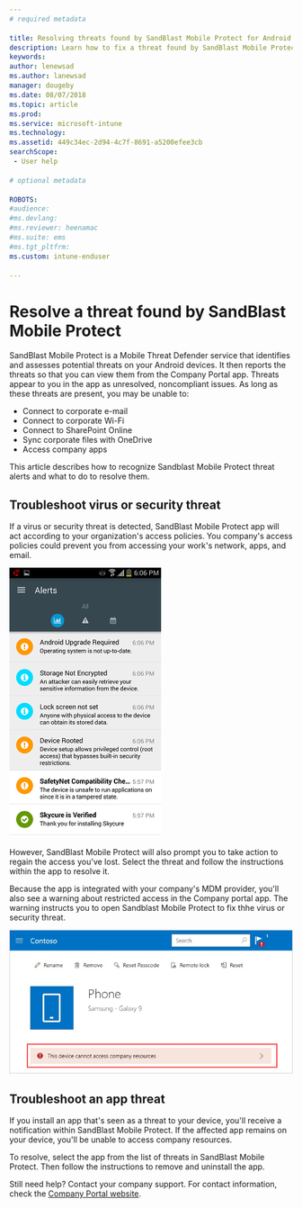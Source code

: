 ```yaml
---
# required metadata

title: Resolving threats found by SandBlast Mobile Protect for Android | Microsoft Docs
description: Learn how to fix a threat found by SandBlast Mobile Protect for Android.
keywords:
author: lenewsad
ms.author: lanewsad
manager: dougeby
ms.date: 08/07/2018
ms.topic: article
ms.prod:
ms.service: microsoft-intune
ms.technology:
ms.assetid: 449c34ec-2d94-4c7f-8691-a5200efee3cb
searchScope:
 - User help

# optional metadata

ROBOTS:  
#audience:
#ms.devlang:
#ms.reviewer: heenamac
#ms.suite: ems
#ms.tgt_pltfrm:
ms.custom: intune-enduser

---
```


# Resolve a threat found by SandBlast Mobile Protect

SandBlast Mobile Protect is a Mobile Threat Defender service that identifies and assesses potential threats on your Android devices. It then reports the threats so that you can view them from the Company Portal app. Threats appear to you in the app as unresolved, noncompliant issues. As long as these threats are present, you may be unable to:   

* Connect to corporate e-mail
* Connect to corporate Wi-Fi
* Connect to SharePoint Online
* Sync corporate files with OneDrive
* Access company apps

This article describes how to recognize Sandblast Mobile Protect threat alerts and what to do to resolve them.  

## Troubleshoot virus or security threat  
If a virus or security threat is detected, SandBlast Mobile Protect app will act according to your organization's access policies. You company's access policies could prevent you from accessing your work's network, apps, and email.  

![Example screenshot of a SEP Mobile app alert message.](./media/skycure-list-of-potential-issues-android.png)  

However, SandBlast Mobile Protect will also prompt you to take action to regain the access you've lost. Select the threat and follow the instructions within the app to resolve it.

Because the app is integrated with your company's MDM provider, you'll also see a warning about restricted access in the Company portal app. The warning instructs you to open Sandblast Mobile Protect to fix thhe virus or security threat.

  ![Example screenshot of the Company Portal device page, showing the SandBlast Mobile Protect warning.](./media/CP-lookout-virus-banner-1808.png)  

## Troubleshoot an app threat  

If you install an app that's seen as a threat to your device, you'll receive a notification within SandBlast Mobile Protect. If the affected app remains on your device, you'll be unable to access company resources.  

To resolve, select the app from the list of threats in SandBlast Mobile Protect. Then follow the instructions to remove and uninstall the app.     

Still need help? Contact your company support. For contact information, check the [Company Portal website](https://portal.manage.microsoft.com/helpdesk).
